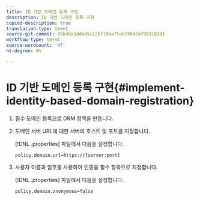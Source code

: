 ```yaml
---
title: ID 기반 도메인 등록 구현
description: ID 기반 도메인 등록 구현
copied-description: true
translation-type: tm+mt
source-git-commit: 89bdda1d4bd5c126f19ba75a819942df901183d1
workflow-type: tm+mt
source-wordcount: '47'
ht-degree: 0%

---
```



# ID 기반 도메인 등록 구현{#implement-identity-based-domain-registration}

1. 필수 도메인 등록으로 DRM 정책을 만듭니다.
1. 도메인 서버 URL에 대한 서버의 호스트 및 포트를 지정합니다.

   [!DNL .properties] 파일에서 다음을 설정합니다.

   ```
   policy.domain.url=https://[server:port] 
   ```

1. 사용자 이름과 암호를 사용하여 인증을 필수 항목으로 지정합니다.

   [!DNL .properties] 파일에서 다음을 설정합니다.

   ```
   policy.domain.anonymous=false 
   ```
